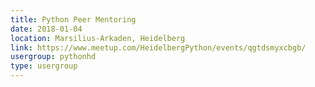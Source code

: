 ```yaml
---
title: Python Peer Mentoring
date: 2018-01-04
location: Marsilius-Arkaden, Heidelberg
link: https://www.meetup.com/HeidelbergPython/events/qgtdsmyxcbgb/
usergroup: pythonhd
type: usergroup
---
```

